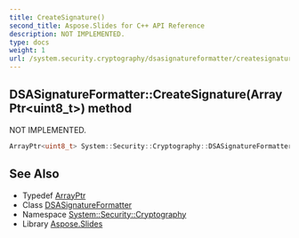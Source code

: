```yaml
---
title: CreateSignature()
second_title: Aspose.Slides for C++ API Reference
description: NOT IMPLEMENTED.
type: docs
weight: 1
url: /system.security.cryptography/dsasignatureformatter/createsignature/
---
```

## DSASignatureFormatter::CreateSignature(ArrayPtr\<uint8_t\>) method


NOT IMPLEMENTED.

```cpp
ArrayPtr<uint8_t> System::Security::Cryptography::DSASignatureFormatter::CreateSignature(ArrayPtr<uint8_t> rgbHash) override
```


## See Also

* Typedef [ArrayPtr](../../../system/arrayptr/)
* Class [DSASignatureFormatter](../)
* Namespace [System::Security::Cryptography](../../)
* Library [Aspose.Slides](../../../)